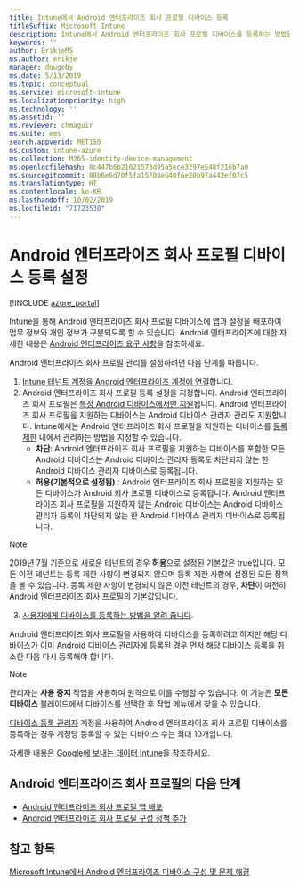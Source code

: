 ```yaml
---
title: Intune에서 Android 엔터프라이즈 회사 프로필 디바이스 등록
titleSuffix: Microsoft Intune
description: Intune에서 Android 엔터프라이즈 회사 프로필 디바이스를 등록하는 방법을 알아봅니다.
keywords: ''
author: ErikjeMS
ms.author: erikje
manager: dougeby
ms.date: 5/13/2019
ms.topic: conceptual
ms.service: microsoft-intune
ms.localizationpriority: high
ms.technology: ''
ms.assetid: ''
ms.reviewer: chmaguir
ms.suite: ems
search.appverid: MET150
ms.custom: intune-azure
ms.collection: M365-identity-device-management
ms.openlocfilehash: 8c447b6b21021573d95a5ece3297e548f216b7a0
ms.sourcegitcommit: 88b6e6d70f5fa15708e640f6e20b97a442ef07c5
ms.translationtype: HT
ms.contentlocale: ko-KR
ms.lasthandoff: 10/02/2019
ms.locfileid: "71723530"
---
```

# <a name="set-up-enrollment-of-android-enterprise-work-profile-devices"></a>Android 엔터프라이즈 회사 프로필 디바이스 등록 설정

[!INCLUDE [azure_portal](../includes/azure_portal.md)]

Intune을 통해 Android 엔터프라이즈 회사 프로필 디바이스에 앱과 설정을 배포하여 업무 정보와 개인 정보가 구분되도록 할 수 있습니다. Android 엔터프라이즈에 대한 자세한 내용은 [Android 엔터프라이즈 요구 사항](https://support.google.com/work/android/answer/6174145?hl=en&ref_topic=6151012)을 참조하세요.

Android 엔터프라이즈 회사 프로필 관리를 설정하려면 다음 단계를 따릅니다.

1. [Intune 테넌트 계정을 Android 엔터프라이즈 계정에 연결](connect-intune-android-enterprise.md)합니다.
2. Android 엔터프라이즈 회사 프로필 등록 설정을 지정합니다. Android 엔터프라이즈 회사 프로필은 [특정 Android 디바이스에서만 지원](https://support.google.com/work/android/answer/6174145?hl=en&ref_topic=6151012%20style=%22target=new_window%22)됩니다. Android 엔터프라이즈 회사 프로필을 지원하는 디바이스는 Android 디바이스 관리자 관리도 지원합니다. Intune에서는 Android 엔터프라이즈 회사 프로필을 지원하는 디바이스를 [등록 제한](enrollment-restrictions-set.md) 내에서 관리하는 방법을 지정할 수 있습니다.
    - **차단**:  Android 엔터프라이즈 회사 프로필을 지원하는 디바이스를 포함한 모든 Android 디바이스는 Android 디바이스 관리자 등록도 차단되지 않는 한 Android 디바이스 관리자 디바이스로 등록됩니다. 
    - **허용(기본적으로 설정됨)** : Android 엔터프라이즈 회사 프로필을 지원하는 모든 디바이스가 Android 회사 프로필 디바이스로 등록됩니다. Android 엔터프라이즈 회사 프로필을 지원하지 않는 Android 디바이스는 Android 디바이스 관리자 등록이 차단되지 않는 한 Android 디바이스 관리자 디바이스로 등록됩니다. 
> [!NOTE]
> 2019년 7월 기준으로 새로운 테넌트의 경우 **허용**으로 설정된 기본값은 true입니다. 모든 이전 테넌트는 등록 제한 사항이 변경되지 않으며 등록 제한 사항에 설정된 모든 정책을 볼 수 있습니다. 등록 제한 사항이 변경되지 않은 이전 테넌트의 경우, **차단**이 여전히 Android 엔터프라이즈 회사 프로필의 기본값입니다.

3. [사용자에게 디바이스를 등록하는 방법을 알려 줍니다](/intune-user-help/create-a-work-profile-and-enroll-your-device-in-intune-android).  

Android 엔터프라이즈 회사 프로필을 사용하여 디바이스를 등록하려고 하지만 해당 디바이스가 이미 Android 디바이스 관리자에 등록된 경우 먼저 해당 디바이스 등록을 취소한 다음 다시 등록해야 합니다.
> [!NOTE]
> 관리자는 **사용 중지** 작업을 사용하여 원격으로 이를 수행할 수 있습니다. 이 기능은 **모든 디바이스** 블레이드에서 디바이스를 선택한 후 작업 메뉴에서 찾을 수 있습니다.

[디바이스 등록 관리자](device-enrollment-manager-enroll.md) 계정을 사용하여 Android 엔터프라이즈 회사 프로필 디바이스를 등록하는 경우 계정당 등록할 수 있는 디바이스 수는 최대 10개입니다.

자세한 내용은 [Google에 보내는 데이터 Intune](../protect/data-intune-sends-to-google.md)을 참조하세요.

## <a name="next-steps-for-android-enterprise-work-profiles"></a>Android 엔터프라이즈 회사 프로필의 다음 단계
- [Android 엔터프라이즈 회사 프로필 앱 배포](../apps/apps-add-android-for-work.md)
- [Android 엔터프라이즈 회사 프로필 구성 정책 추가](../configuration/device-profiles.md)

## <a name="see-also"></a>참고 항목

[Microsoft Intune에서 Android 엔터프라이즈 디바이스 구성 및 문제 해결](https://support.microsoft.com/help/4476974)
